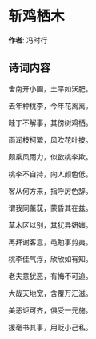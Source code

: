 # 斩鸡栖木

**作者**: 冯时行

## 诗词内容

舍南开小圃，土平如沃肥。

去年种桃李，今年花离离。

畦丁不解事，其傍树鸡栖。

雨润枝柯繁，风吹花叶披。

颇乘风雨力，似欲桃李欺。

桃李不自持，向人颜色低。

客从何方来，指呼厉色辞。

谓我同薰莸，蒙昏其在兹。

草木区以别，其犹异妍媸。

再拜谢客意，黾勉事剪夷。

桃李佳气浮，欣欣如有知。

老夫意犹恶，有悔不可追。

大哉天地宽，含覆万汇滋。

美恶讵可齐，俱受一元施。

援毫书其事，用贬小己私。

